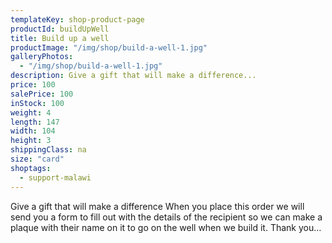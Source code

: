 ```yaml
---
templateKey: shop-product-page
productId: buildUpWell
title: Build up a well
productImage: "/img/shop/build-a-well-1.jpg"
galleryPhotos:
  - "/img/shop/build-a-well-1.jpg"
description: Give a gift that will make a difference...
price: 100
salePrice: 100
inStock: 100
weight: 4
length: 147
width: 104
height: 3
shippingClass: na
size: "card"
shoptags:
  - support-malawi
---
```


Give a gift that will make a difference When you place this order we will send you a form to fill out with the details of the recipient so we can make a plaque with their name on it to go on the well when we build it. Thank you…
